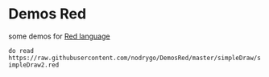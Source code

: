 # Demos Red

some demos for [Red language](http://www.red-lang.org/)

```do read https://raw.githubusercontent.com/nodrygo/DemosRed/master/simpleDraw/simpleDraw2.red```


